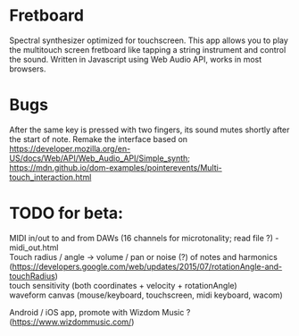 # Fretboard
Spectral synthesizer optimized for touchscreen.
This app allows you to play the multitouch screen fretboard like tapping a string instrument and control the sound.
Written in Javascript using Web Audio API, works in most browsers.

# Bugs
After the same key is pressed with two fingers, its sound mutes shortly after the start of note.
Remake the interface based on https://developer.mozilla.org/en-US/docs/Web/API/Web_Audio_API/Simple_synth; https://mdn.github.io/dom-examples/pointerevents/Multi-touch_interaction.html

# TODO for beta:
MIDI in/out to and from DAWs (16 channels for microtonality; read file ?) - midi_out.html<br/>
Touch radius / angle -> volume / pan or noise (?) of notes and harmonics (https://developers.google.com/web/updates/2015/07/rotationAngle-and-touchRadius) <br/>
touch sensitivity (both coordinates + velocity + rotationAngle)<br/>
waveform canvas (mouse/keyboard, touchscreen, midi keyboard, wacom)<br/>

Android / iOS app, promote with Wizdom Music ? (https://www.wizdommusic.com/)
